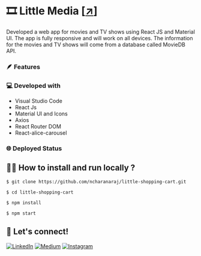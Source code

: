 # 🎞️ Little Media [[↗️]()]

Developed a web app for movies and TV shows using React JS and Material UI. The app is fully responsive and will work on all devices. The information for the movies and TV shows will come from a database called MovieDB API.

### 🪶 Features



### 💻 Developed with

- Visual Studio Code
- React Js
- Material UI and Icons
- Axios
- React Router DOM
- React-alice-carousel


### 🌐 Deployed Status


## 🧑‍💻 How to install and run locally ?

```
$ git clone https://github.com/ncharanaraj/little-shopping-cart.git
```

```
$ cd little-shopping-cart
```

```
$ npm install
```

```
$ npm start
```

##  🤝 Let's connect!

[![LinkedIn](https://img.shields.io/badge/linkedin-%230077B5.svg?style=for-the-badge&logo=linkedin&logoColor=white)](https://www.linkedin.com/in/ncharanaraj/)
[![Medium](https://img.shields.io/badge/Medium-12100E?style=for-the-badge&logo=medium&logoColor=white)](https://medium.com/@ncharanaraj)
[![Instagram](https://img.shields.io/badge/Instagram-%23E4405F.svg?style=for-the-badge&logo=Instagram&logoColor=white)](https://www.instagram.com/itscharanraj/)
